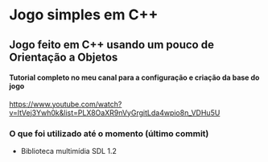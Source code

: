 # Jogo simples em C++
## Jogo feito em C++ usando um pouco de Orientação a Objetos
#### Tutorial completo no meu canal para a configuração e criação da base do jogo
https://www.youtube.com/watch?v=ltVej3Ywh0k&list=PLX8OaXR9nVyGrgitLda4wpio8n_VDHu5U
### O que foi utilizado até o momento (último commit)
- Biblioteca multimídia SDL 1.2
